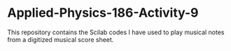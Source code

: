 # Applied-Physics-186-Activity-9
This repository contains the Scilab codes I have used to play musical notes from a digitized musical score sheet. 
